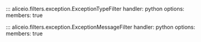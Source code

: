 ::: aliceio.filters.exception.ExceptionTypeFilter
    handler: python
    options:
      members: true

::: aliceio.filters.exception.ExceptionMessageFilter
    handler: python
    options:
      members: true
